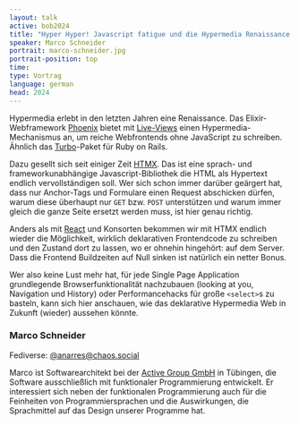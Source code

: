 ```yaml
---
layout: talk
active: bob2024
title: "Hyper Hyper! Javascript fatigue und die Hypermedia Renaissance (?)"
speaker: Marco Schneider
portrait: marco-schneider.jpg
portrait-position: top
time:
type: Vortrag
language: german
head: 2024
---
```


Hypermedia erlebt in den letzten Jahren eine Renaissance. Das
Elixir-Webframework [Phoenix](https://www.phoenixframework.org/)
bietet mit
[Live-Views](https://hexdocs.pm/phoenix_live_view/Phoenix.LiveView.html)
einen Hypermedia-Mechanismus an, um reiche Webfrontends ohne
JavaScript zu schreiben. Ähnlich das
[Turbo](https://www.hotrails.dev/turbo-rails)-Paket für Ruby on Rails.

Dazu gesellt sich seit einiger Zeit [HTMX](https://htmx.org/). Das ist
eine sprach- und frameworkunabhängige Javascript-Bibliothek die HTML
als Hypertext endlich vervollständigen soll. Wer sich schon immer
darüber geärgert hat, dass nur Anchor-Tags und Formulare einen Request
abschicken dürfen, warum diese überhaupt nur `GET` bzw. `POST`
unterstützen und warum immer gleich die ganze Seite ersetzt werden
muss, ist hier genau richtig.

Anders als mit [React](https://react.dev/) und Konsorten bekommen wir
mit HTMX endlich wieder die Möglichkeit, wirklich deklarativen
Frontendcode zu schreiben und den Zustand dort zu lassen, wo er
ohnehin hingehört: auf dem Server. Dass die Frontend Buildzeiten auf
Null sinken ist natürlich ein netter Bonus.

Wer also keine Lust mehr hat, für jede Single Page Application
grundlegende Browserfunktionalität nachzubauen (looking at you,
Navigation und History) oder Performancehacks für große `<select>`s zu
basteln, kann sich hier anschauen, wie das deklarative Hypermedia Web
in Zukunft (wieder) aussehen könnte.

### Marco Schneider

Fediverse: [@anarres@chaos.social](https://chaos.social/@anarres)

Marco ist Softwarearchitekt bei der [Active Group
GmbH](https://www.active-group.de) in Tübingen, die Software
ausschließlich mit funktionaler Programmierung entwickelt. Er
interessiert sich neben der funktionalen Programmierung auch für die
Feinheiten von Programmiersprachen und die Auswirkungen, die
Sprachmittel auf das Design unserer Programme hat.
